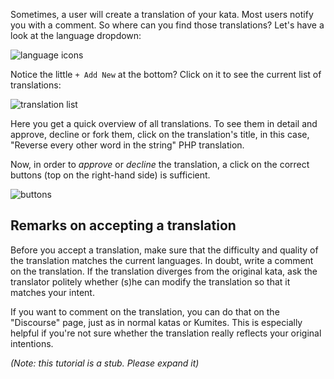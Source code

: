 Sometimes, a user will create a translation of your kata. Most users notify you with a comment. So where can you find those translations? Let's have a look at the language dropdown:

![language icons](https://i.imgur.com/15I8v4i.png)

Notice the little `+ Add New` at the bottom? Click on it to see the current list of translations:

![translation list](http://i.imgur.com/gVBdlbq.png)

Here you get a quick overview of all translations. To see them in detail and approve, decline or fork them, click on the translation's title, in this case, "Reverse every other word in the string" PHP translation.

Now, in order to *approve* or *decline* the translation, a click on the correct buttons (top on the right-hand side) is sufficient. 

![buttons](https://i.imgur.com/xhw8Tuj.png)

## Remarks on accepting a translation

Before you accept a translation, make sure that the difficulty and quality of the translation matches the current languages. In doubt, write a comment on the translation. If the translation diverges from the original kata, ask the translator politely whether (s)he can modify the translation so that it matches your intent.

If you want to comment on the translation, you can do that on the "Discourse" page, just as in normal katas or Kumites. This is especially helpful if you're not sure whether the translation really reflects your original intentions.

*(Note: this tutorial is a stub. Please expand it)*